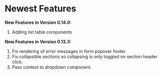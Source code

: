 # Newest Features

**New Features in Version 0.14.0:**
1. Adding list table components

**New Features in Version 0.13.3:**

1. Fix rendering of error messages in form popover footer.
2. Fix collapsible sections so collapsing is only toggled on section header click.
3. Pass context to dropdown component.